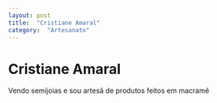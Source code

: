 ```yaml
---
layout: post
title:  "Cristiane Amaral"
category:  "Artesanato"
---
```


# Cristiane Amaral

Vendo semijoias e sou artesã de produtos feitos em macramê
